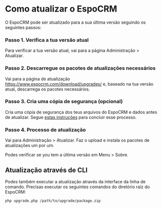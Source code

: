 # Como atualizar o EspoCRM

O EspoCRM pode ser atualizado para a sua última versão seguindo os seguintes passos:

### Passo 1. Verifica a tua versão atual

Para verificar a tua versão atual, vai para a página Administração > Atualizar.

### Passo 2. Descarregue os pacotes de atualizações necessários

Vai para a página de atualização https://www.espocrm.com/download/upgrades/ e, baseado na tua versão atual, descarrega os pacotes necessários.

### Passo 3. Cria uma cópia de segurança (opcional)

Cria uma cópia de segurança dos teus arquivos do EspoCRM e dados antes de atualizar. Segue [estas instruções](https://github.com/espocrm/documentation/blob/master/administration/backup-and-restore.md) para concluir esse processo.

### Passo 4. Processo de atualização

Vai para Administração > Atualizar. Faz o upload e instala os pacotes de atualizações um por um.

Podes verificar se you tem a última versão em Menu > Sobre.

## Atualização através de CLI

Podes também executar a atualização através da interface da linha de comando. Precisas executar os seguintes comandos do diretório raiz do EspoCRM:

```
php upgrade.php /path/to/upgrade/package.zip
```
